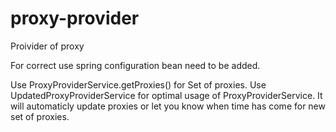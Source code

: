 # proxy-provider
Proivider of proxy

For correct use spring configuration bean need to be added.
<bean id="proxyProviderAppConf" class="com.pgrabarczyk.proxy.provider.AppConf"/>

Use ProxyProviderService.getProxies() for Set of proxies.
Use UpdatedProxyProviderService for optimal usage of ProxyProviderService. It will automaticly update proxies or let you know when time has come for new set of proxies.

